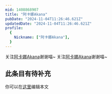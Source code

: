 ```yaml
---
mid: 1408868907
title: "阿卡娜Akana"
pubDate: "2024-11-04T11:26:46.621Z"
updatedDate: "2024-11-04T11:26:46.621Z"
profile:
  {
    Nickname: ["阿卡娜Akana"],
  }
---
```


关注[阿卡娜Akana](https://space.bilibili.com/1408868907)谢谢喵~ 关注[阿卡娜Akana](https://space.bilibili.com/1408868907)谢谢喵~

## 此条目有待补充
你可以在[这里](https://github.com/Yuhanawa/VTuber.ICU/edit/master/src/content/v/阿卡娜Akana/index.md)编辑本文
